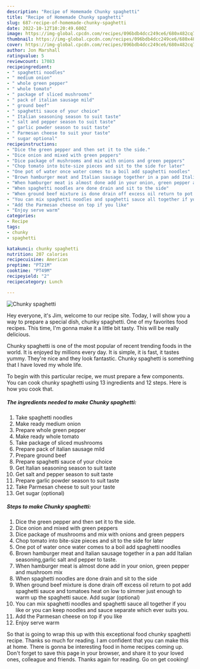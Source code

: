```yaml
---
description: "Recipe of Homemade Chunky spaghetti"
title: "Recipe of Homemade Chunky spaghetti"
slug: 687-recipe-of-homemade-chunky-spaghetti
date: 2022-10-12T10:20:49.600Z
image: https://img-global.cpcdn.com/recipes/096bdb4dcc249ce6/680x482cq70/chunky-spaghetti-recipe-main-photo.jpg
thumbnail: https://img-global.cpcdn.com/recipes/096bdb4dcc249ce6/680x482cq70/chunky-spaghetti-recipe-main-photo.jpg
cover: https://img-global.cpcdn.com/recipes/096bdb4dcc249ce6/680x482cq70/chunky-spaghetti-recipe-main-photo.jpg
author: Jon Marshall
ratingvalue: 5
reviewcount: 17083
recipeingredient:
- " spaghetti noodles"
- " medium onion"
- " whole green pepper"
- " whole tomato"
- " package of sliced mushrooms"
- " pack of italian sausage mild"
- " ground beef"
- " spaghetti sauce of your choice"
- " Italian seasoning season to suit taste"
- " salt and pepper season to suit taste"
- " garlic powder season to suit taste"
- " Parmesan cheese to suit your taste"
- " sugar optional"
recipeinstructions:
- "Dice the green pepper and then set it to the side."
- "Dice onion and mixed with green peppers"
- "Dice package of mushrooms and mix with onions and green peppers"
- "Chop tomato into bite-size pieces and sit to the side for later"
- "One pot of water once water comes to a boil add spaghetti noodles"
- "Brown hamburger meat and Italian sausage together in a pan add Italian seasoning,garlic salt and pepper to taste."
- "When hamburger meat is almost done add in your onion, green pepper and mushroom mix"
- "When spaghetti noodles are done drain and sit to the side"
- "When ground beef mixture is done drain off excess oil return to pot add spaghetti sauce and tomatoes heat on low to simmer just enough to warm up the spaghetti sauce. Add sugar (optional)"
- "You can mix spaghetti noodles and spaghetti sauce all together if you like or you can keep noodles and sauce separate which ever suits you."
- "Add the Parmesan cheese on top if you like"
- "Enjoy serve warm"
categories:
- Recipe
tags:
- chunky
- spaghetti

katakunci: chunky spaghetti 
nutrition: 207 calories
recipecuisine: American
preptime: "PT21M"
cooktime: "PT49M"
recipeyield: "2"
recipecategory: Lunch

---
```



![Chunky spaghetti](https://img-global.cpcdn.com/recipes/096bdb4dcc249ce6/680x482cq70/chunky-spaghetti-recipe-main-photo.jpg)

Hey everyone, it's Jim, welcome to our recipe site. Today, I will show you a way to prepare a special dish, chunky spaghetti. One of my favorites food recipes. This time, I'm gonna make it a little bit tasty. This will be really delicious.

Chunky spaghetti is one of the most popular of recent trending foods in the world. It is enjoyed by millions every day. It is simple, it is fast, it tastes yummy. They're nice and they look fantastic. Chunky spaghetti is something that I have loved my whole life.




To begin with this particular recipe, we must prepare a few components. You can cook chunky spaghetti using 13 ingredients and 12 steps. Here is how you cook that.

<!--inarticleads1-->

##### The ingredients needed to make Chunky spaghetti:

1. Take  spaghetti noodles
1. Make ready  medium onion
1. Prepare  whole green pepper
1. Make ready  whole tomato
1. Take  package of sliced mushrooms
1. Prepare  pack of italian sausage mild
1. Prepare  ground beef
1. Prepare  spaghetti sauce of your choice
1. Get  Italian seasoning season to suit taste
1. Get  salt and pepper season to suit taste
1. Prepare  garlic powder season to suit taste
1. Take  Parmesan cheese to suit your taste
1. Get  sugar (optional)




<!--inarticleads2-->

##### Steps to make Chunky spaghetti:

1. Dice the green pepper and then set it to the side.
1. Dice onion and mixed with green peppers
1. Dice package of mushrooms and mix with onions and green peppers
1. Chop tomato into bite-size pieces and sit to the side for later
1. One pot of water once water comes to a boil add spaghetti noodles
1. Brown hamburger meat and Italian sausage together in a pan add Italian seasoning,garlic salt and pepper to taste.
1. When hamburger meat is almost done add in your onion, green pepper and mushroom mix
1. When spaghetti noodles are done drain and sit to the side
1. When ground beef mixture is done drain off excess oil return to pot add spaghetti sauce and tomatoes heat on low to simmer just enough to warm up the spaghetti sauce. Add sugar (optional)
1. You can mix spaghetti noodles and spaghetti sauce all together if you like or you can keep noodles and sauce separate which ever suits you.
1. Add the Parmesan cheese on top if you like
1. Enjoy serve warm




So that is going to wrap this up with this exceptional food chunky spaghetti recipe. Thanks so much for reading. I am confident that you can make this at home. There is gonna be interesting food in home recipes coming up. Don't forget to save this page in your browser, and share it to your loved ones, colleague and friends. Thanks again for reading. Go on get cooking!
